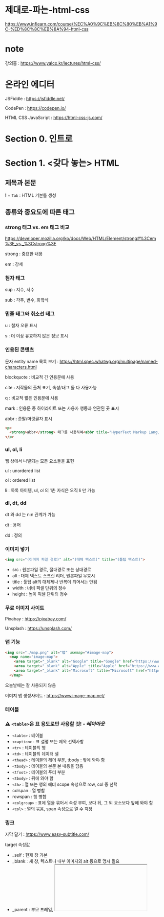 # 제대로-파는-html-css

https://www.inflearn.com/course/%EC%A0%9C%EB%8C%80%EB%A1%9C-%ED%8C%8C%EB%8A%94-html-css

# note

강의홈 : https://www.yalco.kr/lectures/html-css/

# 온라인 에디터

JSFiddle : https://jsfiddle.net/

CodePen : https://codepen.io/
 
HTML CSS JavaScript : https://html-css-js.com/

# Section 0. 인트로

# Section 1. <갖다 놓는> HTML

## 제목과 본문

! + `Tab` : HTML 기본틀 생성

## 종류와 중요도에 따른 태그

### strong 태그 vs. em 태그 비교

https://developer.mozilla.org/ko/docs/Web/HTML/Element/strong#%3Cem%3E_vs._%3Cstrong%3E

strong : 중요한 내용

em : 강세

### 첨자 태그

sup : 지수, 서수

sub : 각주, 변수, 화학식

### 밑줄 태그와 취소선 태그

u : 철자 오류 표시

s : 더 이상 유효하지 않은 정보 표시

### 인용된 콘텐츠

문자 entity name 목록 보기 : https://html.spec.whatwg.org/multipage/named-characters.html

blockquote : 비교적 긴 인용문에 사용

cite : 저작물의 출처 표기, 속성/태그 둘 다 사용가능

q : 비교적 짧은 인용문에 사용

mark : 인용문 중 하이라이트 또는 사용자 행동과 연관된 곳 표시

abbr : 준말/머릿글자 표시

```html
<p>
  <strong>abbr</strong> 태그를 사용하여<abbr title="HyperText Markup Language">HTML</abbr>을 표기한 문단입니다. 소스 보기로 코드륵 확인해부세요!
</p>
```

### ul, ol, li

웹 상에서 나열되는 모든 요소들을 표현

ul : unordered list

ol : ordered list

li : 목록 아이템, ul, ol 의 1촌 자식은 오직 li 만 가능

### dl, dt, dd

dt 와 dd 는 n:n 관계가 가능

dt : 용어

dd : 정의

### 이미지 넣기

```html
<img src="(이미지 파일 경로)" alt="(대체 텍스트)" title="(툴팁 텍스트)">
```

- src : 원본파일 경로, 절대경로 또는 상대경로 
- alt : 대체 텍스트	스크린 리더, 원본파일 무효시 
- title : 툴팁	alt의 대체제나 반복이 되어서는 안됨 
- width :	너비	픽셀 단위의 정수 
- height : 높이	픽셀 단위의 정수

### 무료 이미지 사이트

Pixabay : https://pixabay.com/

Unsplash : https://unsplash.com/

### 맵 기능

```html
<img src="./map.png" alt="맵" usemap="#image-map">
  <map name="image-map">
    <area target="_blank" alt="Google" title="Google" href="https://www.google.com" coords="141,140,96" shape="circle">
    <area target="_blank" alt="Apple" title="Apple" href="https://www.apple.com" coords="332,50,510,227" shape="rect">
    <area target="_blank" alt="Microsoft" title="Microsoft" href="https://www.microsoft.com" coords="650,51,598,139,650,229,751,228,802,141,753,52" shape="poly">
  </map>
```

오늘날에는 잘 사용되지 않음

이미지 맵 생성사이트 : https://www.image-map.net/

### 테이블

<h3>⚠️ <code>&lt;table&gt;</code>은 <strong>표</strong> 용도로만 사용할 것! - <em><s>레이아웃</s></em></h3>

- `<table>` : 테이블	
- `<caption>` : 표 설명 또는 제목	선택사항
- `<tr>` : 테이블의 행	
- `<td>` : 테이블의 데이터 셀
- `<thead>`	: 테이블의 헤더 부분, tbody : 앞에 와야 함
- `<tbody>`	: 테이블의 본문 본 내용을 담음
- `<tfoot>` :	테이블의 푸터 부분
- `<tbody>` : 뒤에 와야 함
- `<th>` : 열 또는 행의 헤더	scope 속성으로 row, col 중 선택
- colspan : 열 병합
- rowspan : 행 병합
- `<colgroup>` : 표에 열을 묶어서 속성 부여, <caption>보다 뒤, 그 외 요소보다 앞에 와야 함
- `<col>` : 열의 묶음, span 속성으로 열 수 지정

### 링크

자막 달기 : https://www.easy-subtitle.com/

target 속성값

- _self : 현재 창	기본
- _blank : 새 창, 텍스트나 내부 이미지의 alt 등으로 명시 필요
- _parent : 부모 프레임, <iframe> 사용시
- _top : 최상위 프레임, <iframe> 사용시

### address

```html
<h1>Contacts</h1>
<address>
  웹사이트 주소: <a href="https://www.yalco.kr">yalco.kr</a> <br>
  오피스: 전산시 개발구 코딩동 123번길 45 <br>
  전화 <a href="tel:010-1234-5678">010-1234-5678</a> <br>
  이메일: <a href="mailto:yalco@kakao.com">yalco@kakao.com</a>
</address>
```
